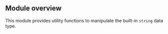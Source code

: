 ## Module overview

This module provides utility functions to manipulate the built-in `string` data type. 
